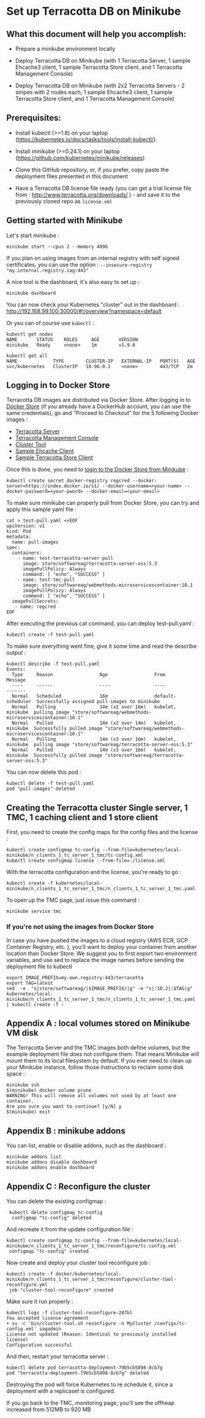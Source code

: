 # Set up Terracotta DB on Minikube

What this document will help you accomplish:
--------------------------------------------

- Prepare a minikube environment locally

- Deploy Terracotta DB on Minikube (with 1 Terracotta Server, 1 sample Ehcache3 client, 1 sample Terracotta Store client, and 1 Terracotta Management Console)

- Deploy Terracotta DB on Minikube (with 2x2 Terracotta Servers - 2 stripes with 2 nodes each, 1 sample Ehcache3 client, 1 sample Terracotta Store client, and 1 Terracotta Management Console)


Prerequisites:
--------------

- Install kubectl (>=1.8) on your laptop (https://kubernetes.io/docs/tasks/tools/install-kubectl/).

- Install minikube (>=0.24.1) on your laptop (https://github.com/kubernetes/minikube/releases)

- Clone this GitHub repository, or, if you prefer, copy paste the deployment files presented in this document

- Have a Terracotta DB license file ready (you can get a trial license file from : http://www.terracotta.org/downloads/ ) - and save it to the previously cloned repo as ```license.xml```


## Getting started with Minikube

Let's start minikube :

    minikube start --cpus 2 --memory 4096

If you plan on using images from an internal registry with self signed certificates, you can use the option : ```--insecure-registry "my.internal.registry.sag:443"```

A nice tool is the dashboard, it's also easy to set up :

    minikube dashboard

You can now check your Kubernetes "cluster" out in the dashboard : http://192.168.99.100:30000/#!/overview?namespace=default

Or you can of course use ```kubectl``` :

    kubectl get nodes
    NAME       STATUS    ROLES     AGE       VERSION
    minikube   Ready     <none>    1m        v1.9.0

    kubectl get all
    NAME             TYPE        CLUSTER-IP   EXTERNAL-IP   PORT(S)   AGE
    svc/kubernetes   ClusterIP   10.96.0.1    <none>        443/TCP   2m


## Logging in to Docker Store

Terracotta DB images are distributed via Docker Store.
After logging in to [Docker Store](https://store.docker.com/) (if you already have a DockerHub account, you can use the same credentials), go and "Proceed to Checkout" for the 5 following Docker images :

- [Terracotta Server](https://store.docker.com/images/softwareag-terracotta-server)
- [Terracotta Management Console](https://store.docker.com/images/softwareag-tmc)
- [Cluster Tool](https://store.docker.com/images/softwareag-cluster-tool)
- [Sample Ehcache Client](https://store.docker.com/images/softwareag-sample-ehcache-client)
- [Sample Terracotta Store Client](https://store.docker.com/images/softwareag-sample-tcstore-client)

Once this is done, you need to [login to the Docker Store from Minikube](https://kubernetes.io/docs/tasks/configure-pod-container/pull-image-private-registry/#create-a-secret-in-the-cluster-that-holds-your-authorization-token) :

    kubectl create secret docker-registry regcred --docker-server=https://index.docker.io/v1/ --docker-username=<your-name> --docker-password=<your-pword> --docker-email=<your-email>

To make sure minikube can properly pull from Docker Store, you can try and apply this sample yaml file :

    cat > test-pull.yaml <<EOF
    apiVersion: v1
    kind: Pod
    metadata:
      name: pull-images
    spec:
      containers:
        - name: test-terracotta-server-pull
          image: store/softwareag/terracotta-server-oss:5.3
          imagePullPolicy: Always
          command: [ "echo", "SUCCESS" ]
        - name: test-tmc-pull
          image: store/softwareag/webmethods-microservicescontainer:10.1
          imagePullPolicy: Always
          command: [ "echo", "SUCCESS" ]
      imagePullSecrets:
       - name: regcred
    EOF

After executing the previous cat command, you can deploy test-pull.yaml :

    kubectl create -f test-pull.yaml

To make sure everything went fine, give it some time and read the describe output :

    kubectl describe -f test-pull.yaml
    Events:
      Type     Reason                 Age                 From               Message
      ----     ------                 ----                ----               -------
      Normal   Scheduled              16m                 default-scheduler  Successfully assigned pull-images to minikube
      Normal   Pulling                14m (x2 over 16m)   kubelet, minikube  pulling image "store/softwareag/webmethods-microservicescontainer:10.1"
      Normal   Pulled                 14m (x2 over 14m)   kubelet, minikube  Successfully pulled image "store/softwareag/webmethods-microservicescontainer:10.1"
      Normal   Pulling                14m (x3 over 16m)   kubelet, minikube  pulling image "store/softwareag/terracotta-server-oss:5.3"
      Normal   Pulled                 14m (x3 over 16m)   kubelet, minikube  Successfully pulled image "store/softwareag/terracotta-server-oss:5.3"

You can now delete this pod :

    kubectl delete -f test-pull.yaml
    pod "pull-images" deleted


## Creating the Terracotta cluster Single server, 1 TMC, 1 caching client and 1 store client

First, you need to create the config maps for the config files and the license :

    kubectl create configmap tc-config --from-file=kubernetes/local-minikube/n_clients_1_tc_server_1_tmc/tc-config.xml
    kubectl create configmap license --from-file=./license.xml

With the terracotta configuration and the license, you're ready to go :

    kubectl create -f kubernetes/local-minikube/n_clients_1_tc_server_1_tmc/n_clients_1_tc_server_1_tmc.yaml

To open up the TMC page, just issue this command :

    minikube service tmc

### If you're not using the images from Docker Store
In case you have pushed the images to a cloud registry (AWS ECR, GCP Container Registry, etc. ), you'll want to deploy your container from another location than Docker Store.
We suggest you to first export two environment variables, and use sed to replace the image names before sending the deployment file to kubectl

    export IMAGE_PREFIX=my.own.registry:443/terracotta
    export TAG=latest
    sed  -e  "s|store/softwareag/|$IMAGE_PREFIX/|g" -e "s|:10.2|:$TAG|g"  kubernetes/local-minikube/n_clients_1_tc_server_1_tmc/n_clients_1_tc_server_1_tmc.yaml | kubectl create -f -


## Appendix A : local volumes stored on Minikube VM disk

The Terracotta Server and the TMC images both define volumes, but the example deployment file does not configure them.
That means Minikube will mount them to its local filesystem by default.
If you ever need to clean up your Minikube instance, follow those instructions to reclaim some disk space :

    minikube ssh
    $(minikube) docker volume prune
    WARNING! This will remove all volumes not used by at least one container.
    Are you sure you want to continue? [y/N] y
    $(minikube) exit


## Appendix B : minikube addons

You can list, enable or disable addons, such as the dashboard :

    minikube addons list
    minikube addons disable dashboard
    minikube addons enable dashboard

## Appendix C : Reconfigure the cluster

You can delete the existing configmap :

     kubectl delete configmap tc-config
      configmap "tc-config" deleted

And recreate it from the update configuration file :

    kubectl create configmap tc-config --from-file=kubernetes/local-minikube/n_clients_1_tc_server_1_tmc/reconfigure/tc-config.xml
     configmap "tc-config" created

 Now create and deploy your cluster tool reconfigure job :

    kubectl create -f docker/kubernetes/local-minikube/n_clients_1_tc_server_1_tmc/reconfigure/cluster-tool-reconfigure.yml
     job "cluster-tool-reconfigure" created

Make sure it run properly :

    kubectl logs -f cluster-tool-reconfigure-287bl
    You accepted license agreement
    + su -c 'bin/cluster-tool.sh reconfigure -n MyCluster /configs/tc-config.xml' sagadmin
    License not updated (Reason: Identical to previously installed license)
    Configuration successful

And then, restart your terracotta server :

    kubectl delete pod terracotta-deployment-79b5cb5898-8cb7g
    pod "terracotta-deployment-79b5cb5898-8cb7g" deleted

Destroying the pod will force Kubernetes to re schedule it, since a deployment with a replicaset is configured.

If you go back to the TMC, monitoring page, you'll see the offheap increased from 512MB to 920 MB
